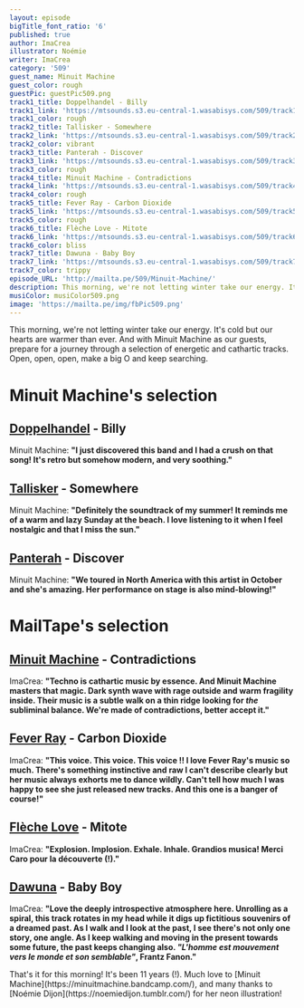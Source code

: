 ```yaml
---
layout: episode
bigTitle_font_ratio: '6'
published: true
author: ImaCrea
illustrator: Noémie
writer: ImaCrea
category: '509'
guest_name: Minuit Machine
guest_color: rough
guestPic: guestPic509.png
track1_title: Doppelhandel - Billy
track1_link: 'https://mtsounds.s3.eu-central-1.wasabisys.com/509/track1.mp3'
track1_color: rough
track2_title: Tallisker - Somewhere 
track2_link: 'https://mtsounds.s3.eu-central-1.wasabisys.com/509/track2.mp3'
track2_color: vibrant
track3_title: Panterah - Discover
track3_link: 'https://mtsounds.s3.eu-central-1.wasabisys.com/509/track3.mp3'
track3_color: rough
track4_title: Minuit Machine - Contradictions
track4_link: 'https://mtsounds.s3.eu-central-1.wasabisys.com/509/track4.mp3'
track4_color: rough
track5_title: Fever Ray - Carbon Dioxide
track5_link: 'https://mtsounds.s3.eu-central-1.wasabisys.com/509/track5.mp3'
track5_color: rough
track6_title: Flèche Love - Mitote
track6_link: 'https://mtsounds.s3.eu-central-1.wasabisys.com/509/track6.mp3'
track6_color: bliss
track7_title: Dawuna - Baby Boy
track7_link: 'https://mtsounds.s3.eu-central-1.wasabisys.com/509/track7.mp3'
track7_color: trippy
episode_URL: 'http://mailta.pe/509/Minuit-Machine/'
description: This morning, we're not letting winter take our energy. It's cold but our hearts are warmer than ever. And with Minuit Machine as our guests, prepare for a journey through a selection of energetic and cathartic tracks. Open, open, open, make a big O and keep searching.
musiColor: musiColor509.png
image: 'https://mailta.pe/img/fbPic509.png'
---
```

<p id="introduction">This morning, we're not letting winter take our energy. It's cold but our hearts are warmer than ever. And with Minuit Machine as our guests, prepare for a journey through a selection of energetic and cathartic tracks. Open, open, open, make a big O and keep searching.
</p>

# Minuit Machine's selection

## [Doppelhandel](https://doppelhandel.bandcamp.com/album/obverse) - Billy 
Minuit Machine: **"**I just discovered this band and I had a crush on that song! It's retro but somehow modern, and very soothing.**"**

## [Tallisker](https://tallisker.bandcamp.com/track/somewhere) - Somewhere
Minuit Machine: **"**Definitely the soundtrack of my summer! It reminds me of a warm and lazy Sunday at the beach. I love listening to it when I feel nostalgic and that I miss the sun.**"**

## [Panterah](https://panterah.bandcamp.com/album/discover) - Discover
Minuit Machine: **"**We toured in North America with this artist in October and she's amazing. Her performance on stage is also mind-blowing!**"**

 
# MailTape's selection

## [Minuit Machine](https://minuitmachine.bandcamp.com/) - Contradictions
ImaCrea: **"**Techno is cathartic music by essence. And Minuit Machine masters that magic. Dark synth wave with rage outside and warm fragility inside. Their music is a subtle walk on a thin ridge looking for *the* subliminal balance. We're made of contradictions, better accept it.**"**

## [Fever Ray](https://feverray.bandcamp.com/album/radical-romantics) - Carbon Dioxide
ImaCrea: **"**This voice. This voice. This voice !! I love Fever Ray's music so much. There's something instinctive and raw I can't describe clearly but her music always exhorts me to dance wildly. Can't tell how much I was happy to see she just released new tracks. And this one is a banger of course!**"**

## [Flèche Love](https://flechelove.bandcamp.com/album/naga-part-2) - Mitote
ImaCrea: **"**Explosion. Implosion. Exhale. Inhale. Grandios musica! Merci Caro pour la découverte (!).**"**

## [Dawuna](https://dawuna.bandcamp.com/) - Baby Boy
ImaCrea: **"**Love the deeply introspective atmosphere here. Unrolling as a spiral, this track rotates in my head while it digs up fictitious souvenirs of a dreamed past. As I walk and I look at the past, I see there's not only one story, one angle. As I keep walking and moving in the present towards some future, the past keeps changing also. *"L'homme est mouvement vers le monde et son semblable"*, Frantz Fanon.**"**

<p id="outroduction">That's it for this morning! It's been 11 years (!). Much love to [Minuit Machine](https://minuitmachine.bandcamp.com/), and many thanks to [Noémie Dijon](https://noemiedijon.tumblr.com/) for her neon illustration!</p>
